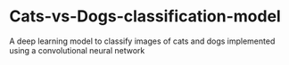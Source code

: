 # Cats-vs-Dogs-classification-model
A deep learning model to classify images of cats and dogs implemented using a convolutional  neural network
